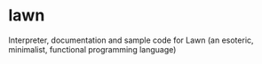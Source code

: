 # lawn
Interpreter, documentation and sample code for Lawn (an esoteric, minimalist, functional programming language)
